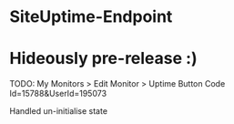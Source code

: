 # SiteUptime-Endpoint

# Hideously pre-release :) 

TODO:
My Monitors > Edit Monitor > Uptime Button Code
	Id=15788&UserId=195073

Handled un-initialise state